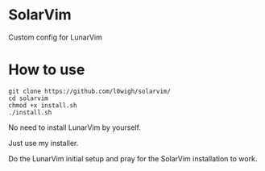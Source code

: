 # SolarVim

Custom config for LunarVim

# How to use

```shell
git clone https://github.com/l0wigh/solarvim/
cd solarvim
chmod +x install.sh
./install.sh
```

No need to install LunarVim by yourself.

Just use my installer.

Do the LunarVim initial setup and pray for the SolarVim installation to work.
